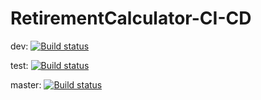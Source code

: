 # RetirementCalculator-CI-CD

dev: [![Build status](https://build.appcenter.ms/v0.1/apps/7dc7b559-8d8e-4921-8b40-3879cbb22142/branches/dev/badge)](https://appcenter.ms)

test: [![Build status](https://build.appcenter.ms/v0.1/apps/7dc7b559-8d8e-4921-8b40-3879cbb22142/branches/test/badge)](https://appcenter.ms)

master: [![Build status](https://build.appcenter.ms/v0.1/apps/7dc7b559-8d8e-4921-8b40-3879cbb22142/branches/master/badge)](https://appcenter.ms)
